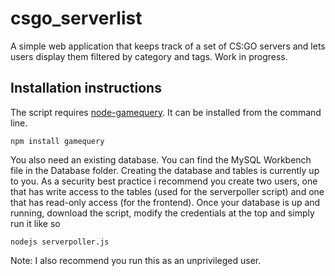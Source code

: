 # csgo_serverlist
A simple web application that keeps track of a set of CS:GO servers and lets users display them filtered by category and tags. Work in progress.
## Installation instructions
The script requires [node-gamequery](https://github.com/kurt-stolle/node-gamequery). It can be installed from the command line.
```shell
npm install gamequery
```
You also need an existing database. You can find the MySQL Workbench file in the Database folder. Creating the database and tables is currently up to you. As a security best practice i recommend you create two users, one that has write access to the tables (used for the serverpoller script) and one that has read-only access (for the frontend).
Once your database is up and running, download the script, modify the credentials at the top and simply run it like so
```shell
nodejs serverpoller.js
```
Note: I also recommend you run this as an unprivileged user.